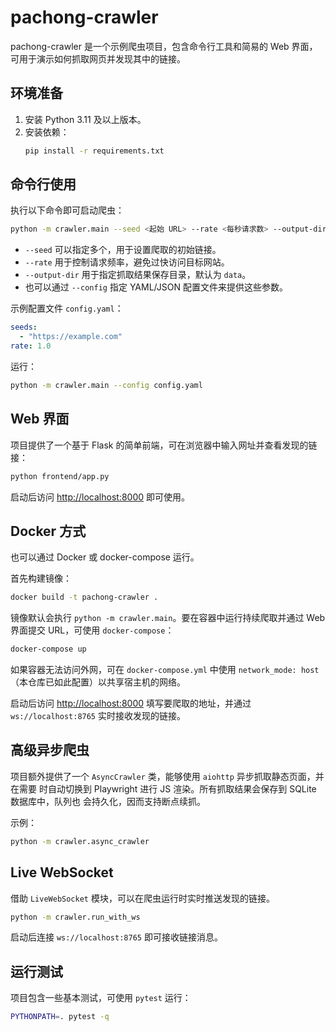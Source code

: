 # pachong-crawler

pachong-crawler 是一个示例爬虫项目，包含命令行工具和简易的 Web 界面，可用于演示如何抓取网页并发现其中的链接。

## 环境准备

1. 安装 Python 3.11 及以上版本。
2. 安装依赖：
   ```bash
   pip install -r requirements.txt
   ```

## 命令行使用

执行以下命令即可启动爬虫：

```bash
python -m crawler.main --seed <起始 URL> --rate <每秒请求数> --output-dir out
```

- `--seed` 可以指定多个，用于设置爬取的初始链接。
- `--rate` 用于控制请求频率，避免过快访问目标网站。
- `--output-dir` 用于指定抓取结果保存目录，默认为 `data`。
- 也可以通过 `--config` 指定 YAML/JSON 配置文件来提供这些参数。

示例配置文件 `config.yaml`：

```yaml
seeds:
  - "https://example.com"
rate: 1.0
```

运行：

```bash
python -m crawler.main --config config.yaml
```

## Web 界面

项目提供了一个基于 Flask 的简单前端，可在浏览器中输入网址并查看发现的链接：

```bash
python frontend/app.py
```

启动后访问 <http://localhost:8000> 即可使用。

## Docker 方式

也可以通过 Docker 或 docker-compose 运行。

首先构建镜像：

```bash
docker build -t pachong-crawler .
```

镜像默认会执行 `python -m crawler.main`。要在容器中运行持续爬取并通过 Web 界面提交 URL，可使用 `docker-compose`：

```bash
docker-compose up
```

如果容器无法访问外网，可在 `docker-compose.yml` 中使用 `network_mode: host` （本仓库已如此配置）以共享宿主机的网络。

启动后访问 <http://localhost:8000> 填写要爬取的地址，并通过 `ws://localhost:8765` 实时接收发现的链接。

## 高级异步爬虫

项目额外提供了一个 `AsyncCrawler` 类，能够使用 `aiohttp` 异步抓取静态页面，并在需要
时自动切换到 Playwright 进行 JS 渲染。所有抓取结果会保存到 SQLite 数据库中，队列也
会持久化，因而支持断点续抓。

示例：

```bash
python -m crawler.async_crawler
```

## Live WebSocket

借助 `LiveWebSocket` 模块，可以在爬虫运行时实时推送发现的链接。

```bash
python -m crawler.run_with_ws
```

启动后连接 `ws://localhost:8765` 即可接收链接消息。

## 运行测试

项目包含一些基本测试，可使用 `pytest` 运行：

```bash
PYTHONPATH=. pytest -q
```

